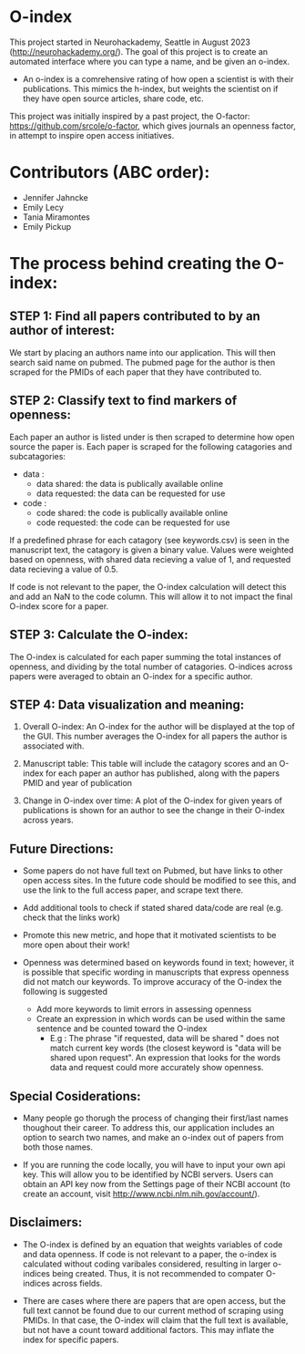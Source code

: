 # O-index

This project started in Neurohackademy, Seattle in August 2023 (http://neurohackademy.org/). The goal of this project is to create an automated interface where you can type a name, and be given an o-index. 

* An o-index is a comrehensive rating of how open a scientist is with their publications. This mimics the h-index, but weights the scientist on if they have open source articles, share code, etc.

This project was initially inspired by a past project, the O-factor: https://github.com/srcole/o-factor, which gives journals an openness factor, in attempt to inspire open access initiatives.

# Contributors (ABC order):

* Jennifer Jahncke 
* Emily Lecy  
* Tania Miramontes  
* Emily Pickup  

# The process behind creating the O-index:

## STEP 1: Find all papers contributed to by an author of interest:

We start by placing an authors name into our application. This will then search said name on pubmed. The pubmed page for the author is then scraped for the PMIDs of each paper that they have contributed to.

## STEP 2: Classify text to find markers of openness:

Each paper an author is listed under is then scraped to determine how open source the paper is. Each paper is scraped for the following catagories and subcatagories:

   * data : 
       * data shared: the data is publically available online
       * data requested: the data can be requested for use
   * code :
       * code shared: the code is publically available online
       * code requested: the code can be requested for use
   
If a predefined phrase for each catagory (see keywords.csv) is seen in the manuscript text, the catagory is given a binary value. Values were weighted based on openness, with shared data recieving a value of 1, and requested data recieving a value of 0.5.

If code is not relevant to the paper, the O-index calculation will detect this and add an NaN to the code column. This will allow it to not impact the final O-index score for a paper.
   
## STEP 3: Calculate the O-index:

The O-index is calculated for each paper summing the total instances of openness, and dividing by the total number of catagories. O-indices across papers were averaged to obtain an O-index for a specific author.

## STEP 4: Data visualization and meaning:
1) Overall O-index: An O-index for the author will be displayed at the top of the GUI. This number averages the O-index for all papers the author is associated with.

2) Manuscript table: This table will include the catagory scores and an O-index for each paper an author has published, along with the papers PMID and year of publication

3) Change in O-index over time: A plot of the O-index for given years of publications is shown for an author to see the change in their O-index across years.

## Future Directions:

* Some papers do not have full text on Pubmed, but have links to other open access sites. In the future code should be modified to see this, and use the link to the full access paper, and scrape text there. 

* Add additional tools to check if stated shared data/code are real (e.g. check that the links work)

* Promote this new metric, and hope that it motivated scientists to be more open about their work!

* Openness was determined based on keywords found in text; however, it is possible that specific wording in manuscripts that express openness did not match our keywords. To improve accuracy of the O-index the following is suggested
    * Add more keywords to limit errors in assessing openness
    * Create an expression in which words can be used within the same sentence and be counted toward the O-index
        * E.g : The phrase "if requested, data will be shared " does not match current key words (the closest keyword is "data will be shared upon request". An expression that looks for the words data and request could more accurately show openness.

## Special Cosiderations:

* Many people go thorugh the process of changing their first/last names thoughout their career. To address this, our application includes an option to search two names, and make an o-index out of papers from both those names. 

* If you are running the code locally, you will have to input your own api key. This will allow you to be identified by NCBI servers. Users can obtain an API key now from the Settings page of their NCBI account (to create an account, visit http://www.ncbi.nlm.nih.gov/account/).

## Disclaimers:

* The O-index is defined by an equation that weights variables of code and data openness. If code is not relevant to a paper, the o-index is calculated without coding varibales considered, resulting in larger o-indices being created. Thus, it is not recommended to compater O-indices across fields.

* There are cases where there are papers that are open access, but the full text cannot be found due to our current method of scraping using PMIDs. In that case, the O-index will claim that the full text is available, but not have a count toward additional factors. This may inflate the index for specific papers. 